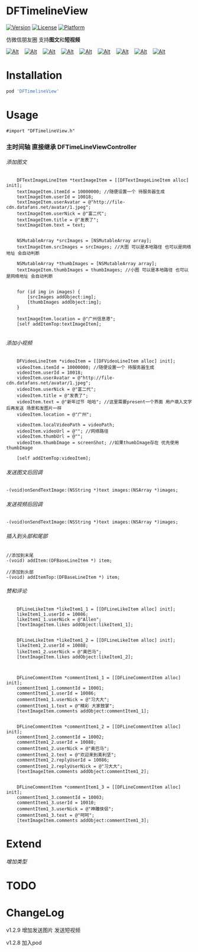 DFTimelineView
=============
[![Version](https://img.shields.io/cocoapods/v/DFTimelineView.svg?style=flat)](http://cocoapods.org/pods/DFTimelineView)
[![License](https://img.shields.io/cocoapods/l/DFTimelineView.svg?style=flat)](http://cocoapods.org/pods/DFTimelineView)
[![Platform](https://img.shields.io/cocoapods/p/DFTimelineView.svg?style=flat)](http://cocoapods.org/pods/DFTimelineView)

仿微信朋友圈 支持**图文**和**短视频**

[![Alt][screenshot1_thumb]][screenshot1]    [![Alt][screenshot2_thumb]][screenshot2]    [![Alt][screenshot3_thumb]][screenshot3]    [![Alt][screenshot4_thumb]][screenshot4]    [![Alt][screenshot5_thumb]][screenshot5]    [![Alt][screenshot6_thumb]][screenshot6]    [![Alt][screenshot7_thumb]][screenshot7]    [![Alt][screenshot8_thumb]][screenshot8]    [![Alt][screenshot9_thumb]][screenshot9]

[screenshot1_thumb]: http://file-cdn.datafans.net/github/dftimelineview/1.jpg_250.jpeg
[screenshot1]: http://file-cdn.datafans.net/github/dftimelineview/1.jpg
[screenshot2_thumb]: http://file-cdn.datafans.net/github/dftimelineview/2.jpg_250.jpeg
[screenshot2]: http://file-cdn.datafans.net/github/dftimelineview/2.jpg
[screenshot3_thumb]: http://file-cdn.datafans.net/github/dftimelineview/3.jpg_250.jpeg
[screenshot3]: http://file-cdn.datafans.net/github/dftimelineview/3.jpg
[screenshot4_thumb]: http://file-cdn.datafans.net/github/dftimelineview/4.jpg_250.jpeg
[screenshot4]: http://file-cdn.datafans.net/github/dftimelineview/4.jpg
[screenshot5_thumb]: http://file-cdn.datafans.net/github/dftimelineview/5.jpg_250.jpeg
[screenshot5]: http://file-cdn.datafans.net/github/dftimelineview/5.jpg
[screenshot6_thumb]: http://file-cdn.datafans.net/github/dftimelineview/6.jpg_250.jpeg
[screenshot6]: http://file-cdn.datafans.net/github/dftimelineview/6.jpg
[screenshot7_thumb]: http://file-cdn.datafans.net/github/dftimelineview/7.jpg_250.jpeg
[screenshot7]: http://file-cdn.datafans.net/github/dftimelineview/7.jpg
[screenshot8_thumb]: http://file-cdn.datafans.net/github/dftimelineview/8.jpg_250.jpeg
[screenshot8]: http://file-cdn.datafans.net/github/dftimelineview/8.jpg
[screenshot9_thumb]: http://file-cdn.datafans.net/github/dftimelineview/10.jpg_250.jpeg
[screenshot9]: http://file-cdn.datafans.net/github/dftimelineview/10.jpg


Installation
============

```ruby
pod 'DFTimelineView'
```

Usage
===============

```obj-c
#import "DFTimelineView.h"
```

### 主时间轴 直接继承 DFTimeLineViewController

###### 添加图文
```obj-c
    DFTextImageLineItem *textImageItem = [[DFTextImageLineItem alloc] init];
    textImageItem.itemId = 10000000; //随便设置一个 待服务器生成
    textImageItem.userId = 10018;
    textImageItem.userAvatar = @"http://file-cdn.datafans.net/avatar/1.jpeg";
    textImageItem.userNick = @"富二代";
    textImageItem.title = @"发表了";
    textImageItem.text = text;
    
    
    NSMutableArray *srcImages = [NSMutableArray array];
    textImageItem.srcImages = srcImages; //大图 可以是本地路径 也可以是网络地址 会自动判断
    
    NSMutableArray *thumbImages = [NSMutableArray array];
    textImageItem.thumbImages = thumbImages; //小图 可以是本地路径 也可以是网络地址 会自动判断
    
    
    for (id img in images) {
        [srcImages addObject:img];
        [thumbImages addObject:img];
    }
    
    textImageItem.location = @"广州信息港";
    [self addItemTop:textImageItem];
    
```


###### 添加小视频
```obj-c
    DFVideoLineItem *videoItem = [[DFVideoLineItem alloc] init];
    videoItem.itemId = 10000000; //随便设置一个 待服务器生成
    videoItem.userId = 10018;
    videoItem.userAvatar = @"http://file-cdn.datafans.net/avatar/1.jpeg";
    videoItem.userNick = @"富二代";
    videoItem.title = @"发表了";
    videoItem.text = @"新年过节 哈哈"; //这里需要present一个界面 用户填入文字后再发送 场景和发图片一样
    videoItem.location = @"广州";
    
    videoItem.localVideoPath = videoPath;
    videoItem.videoUrl = @""; //网络路径
    videoItem.thumbUrl = @"";
    videoItem.thumbImage = screenShot; //如果thumbImage存在 优先使用thumbImage
    
    [self addItemTop:videoItem];

```


###### 发送图文后回调
```obj-c
-(void)onSendTextImage:(NSString *)text images:(NSArray *)images;
```

###### 发送视频后回调
```obj-c
-(void)onSendTextImage:(NSString *)text images:(NSArray *)images;
```

###### 插入到头部和尾部
```obj-c
//添加到末尾
-(void) addItem:(DFBaseLineItem *) item;

//添加到头部
-(void) addItemTop:(DFBaseLineItem *) item;
```

###### 赞和评论
```obj-c
    DFLineLikeItem *likeItem1_1 = [[DFLineLikeItem alloc] init];
    likeItem1_1.userId = 10086;
    likeItem1_1.userNick = @"Allen";
    [textImageItem.likes addObject:likeItem1_1];
    
    
    DFLineLikeItem *likeItem1_2 = [[DFLineLikeItem alloc] init];
    likeItem1_2.userId = 10088;
    likeItem1_2.userNick = @"奥巴马";
    [textImageItem.likes addObject:likeItem1_2];
    
    
    
    DFLineCommentItem *commentItem1_1 = [[DFLineCommentItem alloc] init];
    commentItem1_1.commentId = 10001;
    commentItem1_1.userId = 10086;
    commentItem1_1.userNick = @"习大大";
    commentItem1_1.text = @"精彩 大家鼓掌";
    [textImageItem.comments addObject:commentItem1_1];
    
    
    DFLineCommentItem *commentItem1_2 = [[DFLineCommentItem alloc] init];
    commentItem1_2.commentId = 10002;
    commentItem1_2.userId = 10088;
    commentItem1_2.userNick = @"奥巴马";
    commentItem1_2.text = @"欢迎来到美利坚";
    commentItem1_2.replyUserId = 10086;
    commentItem1_2.replyUserNick = @"习大大";
    [textImageItem.comments addObject:commentItem1_2];
    
    
    DFLineCommentItem *commentItem1_3 = [[DFLineCommentItem alloc] init];
    commentItem1_3.commentId = 10003;
    commentItem1_3.userId = 10010;
    commentItem1_3.userNick = @"神雕侠侣";
    commentItem1_3.text = @"呵呵";
    [textImageItem.comments addObject:commentItem1_3];

```


Extend
===============

###### 增加类型


TODO
===============

ChangeLog
===============
v1.2.9 增加发送图片 发送短视频

v1.2.8 加入pod

